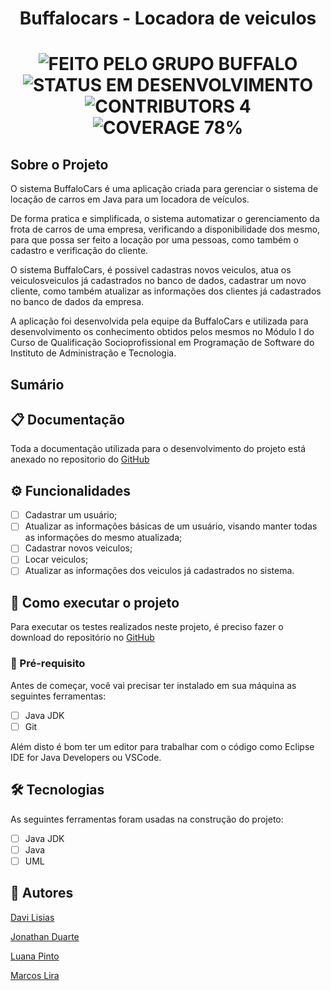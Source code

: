 <h1 align="center">Buffalocars - Locadora de veiculos</h1>

  <h1 align="center">
  	<img alt="FEITO PELO GRUPO BUFFALO" src="https://img.shields.io/static/v1?label=FEITO&message=PELO GRUPO BUFFALO&color=brightgreen">
	<img alt="STATUS EM DESENVOLVIMENTO" src="https://img.shields.io/static/v1?label=STATUS&message=EM DESENVOLVIMENTO&color=brightgreen">
	<img alt="CONTRIBUTORS 4" src="https://img.shields.io/static/v1?label=CONTRIBUTORS&message=4&color=blue">
        <img alt="COVERAGE 78%" src="https://img.shields.io/static/v1?label=COVERAGE&message=78%&color=blueviolet">
  </h1>
  
 ## Sobre o Projeto

O sistema BuffaloCars é uma aplicação criada para gerenciar o sistema de locação de carros em Java para um locadora de veículos.

De forma pratica e simplificada, o sistema automatizar o gerenciamento da frota de carros de uma empresa, verificando a disponibilidade dos mesmo, para que possa ser feito a locação por uma pessoas, como também o cadastro e verificação do cliente.

O sistema BuffaloCars, é possivel cadastras novos veiculos, atua os veiculosveiculos já cadastrados no banco de dados, cadastrar um novo cliente, como também atualizar as informações dos clientes já cadastrados no banco de dados da empresa.

A aplicação foi desenvolvida pela equipe da BuffaloCars e utilizada para desenvolvimento os conhecimento obtidos pelos mesmos no Módulo I do Curso de Qualificação Socioprofissional em Programação de Software do Instituto de Administração e Tecnologia.

## Sumário

## 📋 Documentação

Toda a documentação utilizada para o desenvolvimento do projeto está anexado no repositorio do [GitHub](https://github.com/Marcoslira91/Buffalocars/) 

## ⚙ Funcionalidades
- [ ] Cadastrar um usuário;
- [ ] Atualizar as informações básicas de um usuário, visando manter todas as informações do mesmo atualizada;
- [ ] Cadastrar novos veiculos;
- [ ] Locar veiculos;
- [ ] Atualizar as informações dos veiculos já cadastrados no sistema.

## 🔄 Como executar o projeto

Para executar os testes realizados neste projeto, é preciso fazer o download do repositório no [GitHub](https://github.com/Marcoslira91/Buffalocars/) 

### 📝 Pré-requisito

Antes de começar, você vai precisar ter instalado em sua máquina as seguintes ferramentas: 
- [ ] Java JDK
- [ ] Git

Além disto é bom ter um editor para trabalhar com o código como Eclipse IDE for Java Developers ou VSCode.

## 🛠 Tecnologias

As seguintes ferramentas foram usadas na construção do projeto:
- [ ] Java JDK
- [ ] Java
- [ ] UML

## 👥 Autores
[Davi Lisias](https://www.linkedin.com/in/davi-lisias-aa72b4141/)

[Jonathan Duarte](https://www.linkedin.com/in/jonathan-duarte-62331582/)

[Luana Pinto](https://www.linkedin.com/in/luanactpinto/)

[Marcos Lira](https://www.linkedin.com/in/marcoslira91/)
